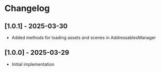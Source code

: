 # Changelog

## [1.0.1] - 2025-03-30
*  Added methods for loading assets and scenes in AddressablesManager

## [1.0.0] - 2025-03-29
* Initial implementation